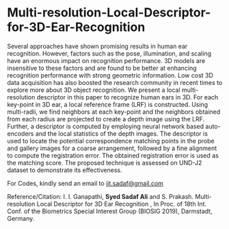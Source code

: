 # Multi-resolution-Local-Descriptor-for-3D-Ear-Recognition
Several approaches have shown promising results in human ear recognition. However, factors such as the pose, illumination, and scaling have an enormous impact on recognition performance. 3D models are insensitive to these factors and are found to be better at enhancing recognition performance with strong geometric information. Low cost 3D data acquisition has also boosted the research community in recent times to explore more about 3D object recognition. We present a local multi-resolution descriptor in this paper to recognize human ears in 3D. For each key-point in 3D ear, a local reference frame (LRF) is constructed. Using multi-radii, we find neighbors at each key-point and the neighbors obtained from each radius are projected to create a depth image using the LRF. Further, a descriptor is computed by employing neural network based auto-encoders and the local statistics of the depth images. The descriptor is used to locate the potential correspondence matching points in the probe and gallery images for a coarse arrangement, followed by a fine alignment to compute the registration error. The obtained registration error is used as the matching score. The proposed technique is assessed on UND-J2 dataset to demonstrate its effectiveness.



For Codes, kindly send an email to iit.sadaf@gmail.com

Reference/Citation:  I. I. Ganapathi, **Syed Sadaf Ali** and S. Prakash. Multi-resolution Local Descriptor for 3D Ear Recognition , In
Proc. of 18th Int. Conf. of the Biometrics Special Interest Group (BIOSIG 2019), Darmstadt, Germany.
